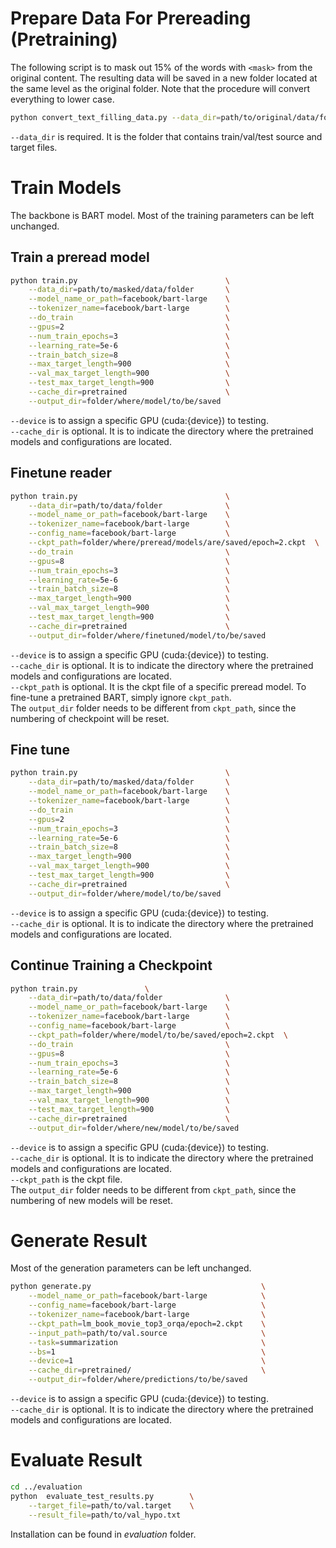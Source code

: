 # Prepare Data For Prereading (Pretraining) # 

The following script is to mask out 15% of the words with `<mask>` from the original content. The resulting data will be saved in a new folder located at the same level as the original folder. Note that the procedure will convert everything to lower case.
```bash
python convert_text_filling_data.py --data_dir=path/to/original/data/folder
```
`--data_dir` is required. It is the folder that contains train/val/test source and target files.


# Train Models #

The backbone is BART model. Most of the training parameters can be left unchanged.

## Train a preread model ##
```bash
python train.py                                 \
    --data_dir=path/to/masked/data/folder       \
    --model_name_or_path=facebook/bart-large    \
    --tokenizer_name=facebook/bart-large        \
    --do_train                                  \
    --gpus=2                                    \
    --num_train_epochs=3                        \
    --learning_rate=5e-6                        \
    --train_batch_size=8                        \
    --max_target_length=900                     \
    --val_max_target_length=900                 \
    --test_max_target_length=900                \
    --cache_dir=pretrained                      \
    --output_dir=folder/where/model/to/be/saved 
```
`--device` is to assign a specific GPU (cuda:{device}) to testing.  
`--cache_dir` is optional. It is to indicate the directory where the pretrained models and configurations are located.



## Finetune reader ##
```bash
python train.py                                 \
    --data_dir=path/to/data/folder              \
    --model_name_or_path=facebook/bart-large    \
    --tokenizer_name=facebook/bart-large        \
    --config_name=facebook/bart-large           \
    --ckpt_path=folder/where/preread/models/are/saved/epoch=2.ckpt  \
    --do_train                                  \
    --gpus=8                                    \
    --num_train_epochs=3                        \
    --learning_rate=5e-6                        \
    --train_batch_size=8                        \
    --max_target_length=900                     \
    --val_max_target_length=900                 \
    --test_max_target_length=900                \
    --cache_dir=pretrained                      \
    --output_dir=folder/where/finetuned/model/to/be/saved  
```

`--device` is to assign a specific GPU (cuda:{device}) to testing.  
`--cache_dir` is optional. It is to indicate the directory where the pretrained models and configurations are located.  
`--ckpt_path` is optional. It is the ckpt file of a specific preread model. To fine-tune a pretrained BART, simply ignore `ckpt_path`.  
The `output_dir` folder needs to be different from `ckpt_path`, since the numbering of checkpoint will be reset.


## Fine tune ##
```bash
python train.py                                 \
    --data_dir=path/to/masked/data/folder       \
    --model_name_or_path=facebook/bart-large    \
    --tokenizer_name=facebook/bart-large        \
    --do_train                                  \
    --gpus=2                                    \
    --num_train_epochs=3                        \
    --learning_rate=5e-6                        \
    --train_batch_size=8                        \
    --max_target_length=900                     \
    --val_max_target_length=900                 \
    --test_max_target_length=900                \
    --cache_dir=pretrained                      \
    --output_dir=folder/where/model/to/be/saved 
```
`--device` is to assign a specific GPU (cuda:{device}) to testing.  
`--cache_dir` is optional. It is to indicate the directory where the pretrained models and configurations are located.

## Continue Training a Checkpoint ##
```bash
python train.py               \
    --data_dir=path/to/data/folder              \
    --model_name_or_path=facebook/bart-large    \
    --tokenizer_name=facebook/bart-large        \
    --config_name=facebook/bart-large           \
    --ckpt_path=folder/where/model/to/be/saved/epoch=2.ckpt  \
    --do_train                                  \
    --gpus=8                                    \
    --num_train_epochs=3                        \
    --learning_rate=5e-6                        \
    --train_batch_size=8                        \
    --max_target_length=900                     \
    --val_max_target_length=900                 \
    --test_max_target_length=900                \
    --cache_dir=pretrained                      \
    --output_dir=folder/where/new/model/to/be/saved  
```

`--device` is to assign a specific GPU (cuda:{device}) to testing.  
`--cache_dir` is optional. It is to indicate the directory where the pretrained models and configurations are located.  
`--ckpt_path` is the ckpt file.    
The `output_dir` folder needs to be different from `ckpt_path`, since the numbering of new models will be reset.



# Generate Result #

Most of the generation parameters can be left unchanged.

```bash
python generate.py                                      \
    --model_name_or_path=facebook/bart-large            \
    --config_name=facebook/bart-large                   \
    --tokenizer_name=facebook/bart-large                \
    --ckpt_path=lm_book_movie_top3_orqa/epoch=2.ckpt    \
    --input_path=path/to/val.source                     \
    --task=summarization                                \
    --bs=1                                              \
    --device=1                                          \
    --cache_dir=pretrained/                             \
    --output_dir=folder/where/predictions/to/be/saved  
```  

`--device` is to assign a specific GPU (cuda:{device}) to testing.  
`--cache_dir` is optional. It is to indicate the directory where the pretrained models and configurations are located.  
    



# Evaluate Result #

```bash
cd ../evaluation
python  evaluate_test_results.py        \
    --target_file=path/to/val.target    \
    --result_file=path/to/val_hypo.txt 
```
Installation can be found in *evaluation* folder.

